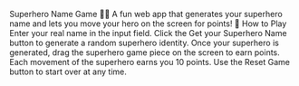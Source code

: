 Superhero Name Game 🦸‍♂️
A fun web app that generates your superhero name and lets you move your hero on the screen for points!
🚀 How to Play
Enter your real name in the input field.
Click the Get your Superhero Name button to generate a random superhero identity.
Once your superhero is generated, drag the superhero game piece on the screen to earn points.
Each movement of the superhero earns you 10 points.
Use the Reset Game button to start over at any time.
